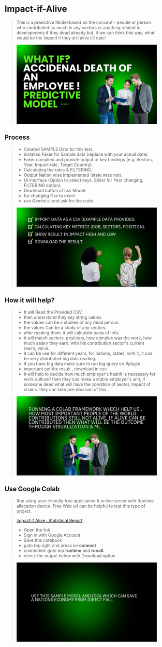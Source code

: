 # Impact-if-Alive
> This is a predictive Model based on the concept - people or person who contributed so much in any sectors or anything related to developments if they dead already but, if we can think this way, what would be the impact if they still alive till date!

> ![](https://github.com/pushpajit-dev/Impact-if-Alive/blob/5ea1f188c2cab08c876b46f5aaee9d5a2c721704/Sales_20241111_211714_0000.jpg)

## **Process**
> - Created SAMPLE Data for this test.
> - installed Faker for Sample data (replace with your actual data).
> - Faker complied and provide output of key bindings (e.g. Sectors, Year, Impact rate, Target Country).
> - Calculating the rates & FILTERING.
> - Output Nation wise implemented (state wise not).
> - Ui interface (Option to select keys, Slider for Year changing, FILTERING option).
> - Download button of csv Model.
> - for changing Csv to excel.
> - use Gemini ai and ask for the code.

> ![Impact](https://github.com/pushpajit-dev/Impact-if-Alive/blob/5ea1f188c2cab08c876b46f5aaee9d5a2c721704/Sales_20241111_214314_0000.jpg)

## **How it will help?**
> - It will Read the Provided CSV.
> - then understand they key string values.
> - the values can be a studies of any dead person.
> - the values Can be a study of any sectors.
> - after reading them, it will calculate basis of info.
> - it will match sectors, positions, how complex was the work, how much salary they earn, with his contribution sector's current reach, value.
> - it can be use for different years, for nations, states, with it, it can be very distributed big data reading.
> - if you have big data make sure to run big query on #plugin.
> - important get the result , download in csv.
> - it will help to decide how much employer's health is necessary for work culture? then they can make a stable employer's unit, if someone dead what will have the condition of sector, Impact of chains. they can take pre-decision of this.

> ![](https://github.com/pushpajit-dev/Impact-if-Alive/blob/5ea1f188c2cab08c876b46f5aaee9d5a2c721704/Sales_20241111_212153_0000.png)
## **Use Google Colab**
> Run using user-friendly free application & online server with Runtime allocation device. Free Web url can be helpful to test this type of project.

> [Impact if Alive : Statistical Report](https://colab.research.google.com/drive/1pucoAjdCHu0cNZ8Wx3933r8w03hhJNMt?usp=sharing)
> - Open the link
> - Sign in with Google Account
> - Save this notebook
> - goto top right and press on **connect**
> - connected. goto top **runtime** and **runall.**
> - check the output below with Download option.

> ![No Copyright needed](https://github.com/pushpajit-dev/Impact-if-Alive/blob/a6adf331d9b09f567829c3b8fc9a022c2236db3e/Sales_20241111_214454_0000.jpg)

